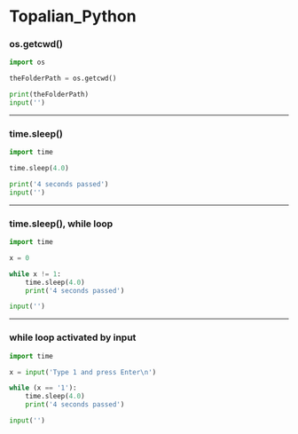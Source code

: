 # Topalian_Python

### os.getcwd()
 ```python
import os

theFolderPath = os.getcwd()

print(theFolderPath)
input('')
```

---

### time.sleep()
```python
import time

time.sleep(4.0)

print('4 seconds passed')
input('')
```

---

### time.sleep(), while loop
```python
import time

x = 0

while x != 1:
    time.sleep(4.0)
    print('4 seconds passed')

input('')
```

---

### while loop activated by input
```python
import time

x = input('Type 1 and press Enter\n')

while (x == '1'):
    time.sleep(4.0)
    print('4 seconds passed')

input('')
```
